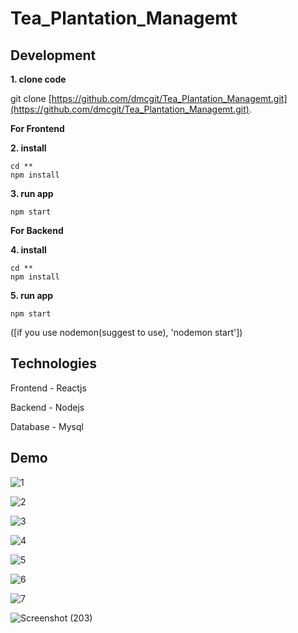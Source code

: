 # Tea_Plantation_Managemt

## Development

**1. clone code**

git clone [https://github.com/dmcgit/Tea_Plantation_Managemt.git](https://github.com/dmcgit/Tea_Plantation_Managemt.git).

**For Frontend**

**2. install**
```
cd **
npm install
```
**3. run app**
```
npm start
```
**For Backend**

**4. install**
```
cd **
npm install
```
**5. run app**
```
npm start
```
([if you use nodemon(suggest to use), 'nodemon start'])


## Technologies
Frontend - Reactjs 

Backend - Nodejs 

Database - Mysql

## Demo
![1](https://user-images.githubusercontent.com/54970999/87620511-62eebe00-c73c-11ea-9225-28c10735edd7.PNG) 

![2](https://user-images.githubusercontent.com/54970999/87620615-a812f000-c73c-11ea-853c-0a64d9ca7310.PNG)

![3](https://user-images.githubusercontent.com/54970999/87621011-86663880-c73d-11ea-88e0-4a70a77ee4b2.PNG)

![4](https://user-images.githubusercontent.com/54970999/87621093-a85fbb00-c73d-11ea-8b22-57bcabd2c325.PNG)

![5](https://user-images.githubusercontent.com/54970999/87621785-2ec8cc80-c73f-11ea-9265-c44c44e88045.PNG)

![6](https://user-images.githubusercontent.com/54970999/87621821-4902aa80-c73f-11ea-92ee-ca6e670eb8ba.PNG)

![7](https://user-images.githubusercontent.com/54970999/87621842-5c157a80-c73f-11ea-92e5-0b56b667b711.PNG)

![Screenshot (203)](https://user-images.githubusercontent.com/54970999/87621870-70597780-c73f-11ea-86a3-ce7d75c6973a.png)
